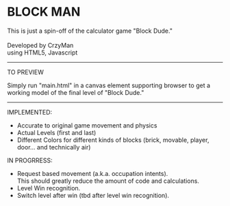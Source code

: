 BLOCK MAN
=========

This is just a spin-off of the calculator game "Block Dude." <br><br>
Developed by CrzyMan <br>
using HTML5, Javascript

----
TO PREVIEW

Simply run "main.html" in a canvas element supporting browser to get a working model of the final level of "Block Dude."

----
IMPLEMENTED:
- Accurate to original game movement and physics
- Actual Levels (first and last)
- Different Colors for different kinds of blocks (brick, movable, player, door... and technically air)

IN PROGRRESS:
- Request based movement (a.k.a. occupation intents). <br>
  This should greatly reduce the amount of code and calculations.
- Level Win recognition.
- Switch level after win (tbd after level win recognition).